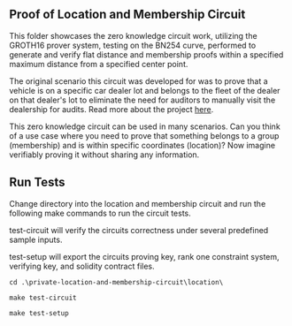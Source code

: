 ## **Proof of Location and Membership Circuit**
This folder showcases the zero knowledge circuit work, utilizing the GROTH16 prover system, testing on the BN254 curve, performed to generate and verify flat distance and membership proofs within a specified maximum distance from a specified center point.

The original scenario this circuit was developed for was to prove that a vehicle is on a specific car dealer lot and belongs to the fleet of the dealer on that dealer's lot to eliminate the need for auditors to manually visit the dealership for audits. Read more about the project [here](https://www.mesh.xyz/insights/applying-zero-knowledge-cryptography-in-the-mobility-industry).

This zero knowledge circuit can be used in many scenarios. Can you think of a use case where you need to prove that something belongs to a group (membership) and is within specific coordinates (location)? Now imagine verifiably proving it without sharing any information.


## **Run Tests**

Change directory into the location and membership circuit and run the following make commands to run the circuit tests.

test-circuit will verify the circuits correctness under several predefined sample inputs.

test-setup will export the circuits proving key, rank one constraint system, verifying key, and solidity contract files. 

```
cd .\private-location-and-membership-circuit\location\

make test-circuit

make test-setup
```

